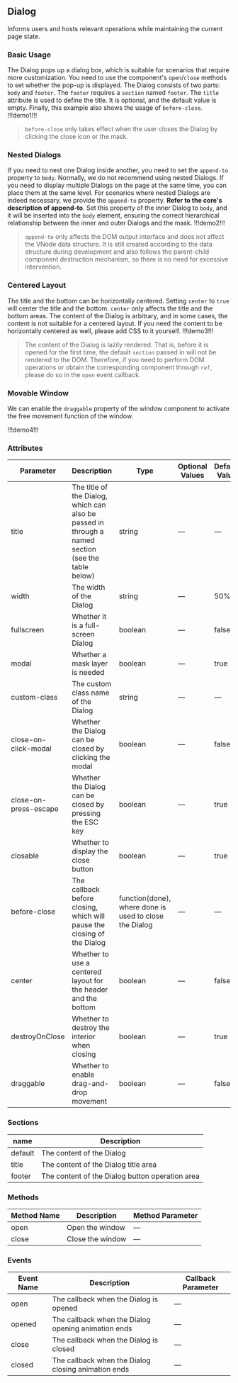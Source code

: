 ## Dialog

Informs users and hosts relevant operations while maintaining the current page state.

### Basic Usage

The Dialog pops up a dialog box, which is suitable for scenarios that require more customization.
You need to use the component's `open`/`close` methods to set whether the pop-up is displayed. The Dialog consists of two parts: `body` and `footer`. The `footer` requires a `section` named `footer`. The `title` attribute is used to define the title. It is optional, and the default value is empty. Finally, this example also shows the usage of `before-close`.
!!!demo1!!!

> `before-close` only takes effect when the user closes the Dialog by clicking the close icon or the mask.

### Nested Dialogs

If you need to nest one Dialog inside another, you need to set the `append-to` property to `body`.
Normally, we do not recommend using nested Dialogs. If you need to display multiple Dialogs on the page at the same time, you can place them at the same level. For scenarios where nested Dialogs are indeed necessary, we provide the `append-to` property. **Refer to the core's description of append-to**. Set this property of the inner Dialog to `body`, and it will be inserted into the `body` element, ensuring the correct hierarchical relationship between the inner and outer Dialogs and the mask.
!!!demo2!!!

> `append-to` only affects the DOM output interface and does not affect the VNode data structure. It is still created according to the data structure during development and also follows the parent-child component destruction mechanism, so there is no need for excessive intervention.

### Centered Layout

The title and the bottom can be horizontally centered. Setting `center` to `true` will center the title and the bottom. `center` only affects the title and the bottom areas. The content of the Dialog is arbitrary, and in some cases, the content is not suitable for a centered layout. If you need the content to be horizontally centered as well, please add CSS to it yourself.
!!!demo3!!!

> The content of the Dialog is lazily rendered. That is, before it is opened for the first time, the default `section` passed in will not be rendered to the DOM. Therefore, if you need to perform DOM operations or obtain the corresponding component through `ref`, please do so in the `open` event callback.

### Movable Window

We can enable the `draggable` property of the window component to activate the free movement function of the window.

!!!demo4!!!

### Attributes

| Parameter             | Description                                                                                        | Type                                                   | Optional Values | Default Value |
| --------------------- | -------------------------------------------------------------------------------------------------- | ------------------------------------------------------ | --------------- | ------------- |
| title                 | The title of the Dialog, which can also be passed in through a named section (see the table below) | string                                                 | —               | —             |
| width                 | The width of the Dialog                                                                            | string                                                 | —               | 50%           |
| fullscreen            | Whether it is a full-screen Dialog                                                                 | boolean                                                | —               | false         |
| modal                 | Whether a mask layer is needed                                                                     | boolean                                                | —               | true          |
| custom-class          | The custom class name of the Dialog                                                                | string                                                 | —               | —             |
| close-on-click-modal  | Whether the Dialog can be closed by clicking the modal                                             | boolean                                                | —               | false         |
| close-on-press-escape | Whether the Dialog can be closed by pressing the ESC key                                           | boolean                                                | —               | true          |
| closable              | Whether to display the close button                                                                | boolean                                                | —               | true          |
| before-close          | The callback before closing, which will pause the closing of the Dialog                            | function(done), where done is used to close the Dialog | —               | —             |
| center                | Whether to use a centered layout for the header and the bottom                                     | boolean                                                | —               | false         |
| destroyOnClose        | Whether to destroy the interior when closing                                                       | boolean                                                | —               | true          |
| draggable             | Whether to enable drag-and-drop movement                                                           | boolean                                                | —               | false         |

### Sections

| name    | Description                                     |
| ------- | ----------------------------------------------- |
| default | The content of the Dialog                       |
| title   | The content of the Dialog title area            |
| footer  | The content of the Dialog button operation area |

### Methods

| Method Name | Description      | Method Parameter |
| ----------- | ---------------- | ---------------- |
| open        | Open the window  | —                |
| close       | Close the window | —                |

### Events

| Event Name | Description                                         | Callback Parameter |
| ---------- | --------------------------------------------------- | ------------------ |
| open       | The callback when the Dialog is opened              | —                  |
| opened     | The callback when the Dialog opening animation ends | —                  |
| close      | The callback when the Dialog is closed              | —                  |
| closed     | The callback when the Dialog closing animation ends | —                  |
